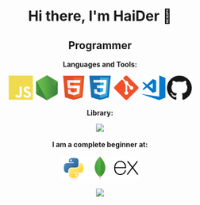 <h1 align="center">Hi there, I'm HaiDer 👋</h1>
<h2 align="center"> Programmer </h2>

<p align="center"><b> Languages and Tools:</p>
<p align="center">
   <img width="50" src="https://raw.githubusercontent.com/devicons/devicon/master/icons/javascript/javascript-plain.svg">
   <img width="50" src="https://raw.githubusercontent.com/devicons/devicon/master/icons/nodejs/nodejs-original.svg">
 
 <img width="50" src="https://raw.githubusercontent.com/devicons/devicon/master/icons/html5/html5-original.svg">
   <img width="50" src="https://raw.githubusercontent.com/devicons/devicon/master/icons/css3/css3-original.svg">
<img width="50" src="https://raw.githubusercontent.com/devicons/devicon/master/icons/git/git-original.svg"> 
   <img width="50" src="https://raw.githubusercontent.com/github/explore/80688e429a7d4ef2fca1e82350fe8e3517d3494d/topics/visual-studio-code/visual-studio-code.png"> 
   <img width="50" src="https://raw.githubusercontent.com/github/explore/78df643247d429f6cc873026c0622819ad797942/topics/github/github.png"> 

   
</p>



<p align="center"><b>Library:</p>
<p align="center">
   <img width="50" src="https://discord.js.org/static/icons/favicon-32x32.png">
</p>

<p align="center"><b>I am a complete beginner at:</p>
<p align="center">
   <img width="50" src="https://raw.githubusercontent.com/devicons/devicon/master/icons/python/python-original.svg">
     <img width="50" src="https://raw.githubusercontent.com/devicons/devicon/master/icons/mongodb/mongodb-original.svg">
   <img width="50" src="https://raw.githubusercontent.com/devicons/devicon/master/icons/express/express-original.svg">
</p>

<p align="center">
  
   <img src="https://github-readme-stats.vercel.app/api?username=Warriorx12&show_icons=true&theme=tokyonight">

</p>

